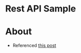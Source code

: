 # Rest API Sample

# About
- Referenced [this post](https://dev.to/moficodes/build-your-first-rest-api-with-go-2gcj)
